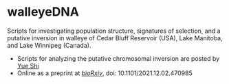# walleyeDNA
Scripts for investigating population structure, signatures of selection, and a putative inversion in walleye of Cedar Bluff Reservoir (USA), Lake Manitoba, and Lake Winnipeg (Canada).

* Scripts for analyzing the putative chromosomal inversion are posted by [Yue Shi](https://github.com/melodysyue/walleyeDNA_inversion)
* Online as a preprint at [_bioRxiv_](https://www.biorxiv.org/content/10.1101/2021.12.02.470985v1), doi: 10.1101/2021.12.02.470985
